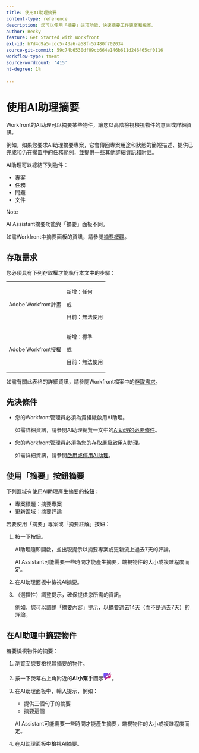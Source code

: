 ```yaml
---
title: 使用AI助理摘要
content-type: reference
description: 您可以使用「摘要」這項功能，快速摘要工作專案和檔案。
author: Becky
feature: Get Started with Workfront
exl-id: b7d4d9a5-cdc5-43a6-a58f-57480f702034
source-git-commit: 59c74b6530df09cb664e146b611d246465cf0116
workflow-type: tm+mt
source-wordcount: '415'
ht-degree: 1%

---
```


# 使用AI助理摘要

Workfront的AI助理可以摘要某些物件，讓您以高階檢視檢視物件的意圖或詳細資訊。

例如，如果您要求AI助理摘要專案，它會傳回專案用途和狀態的簡短描述、提供已完成和仍在擱置中的任務範例，並提供一些其他詳細資訊和附註。

AI助理可以總結下列物件：

* 專案
* 任務
* 問題
* 文件

>[!NOTE]
>
>AI Assistant摘要功能與「摘要」面板不同。
>
>如需Workfront中摘要面板的資訊，請參閱[摘要概觀](/help/quicksilver/workfront-basics/the-new-workfront-experience/summary-overview.md)。

## 存取需求

您必須具有下列存取權才能執行本文中的步驟：

<table style="table-layout:auto"> 
 <col> 
 <col> 
 <tbody> 
  <tr> 
   <td role="rowheader">Adobe Workfront計畫</td> 
   <td><p>新增：任何</p>
       <p>或</p>
       <p>目前：無法使用</p></td>
  </tr> 
  <tr> 
   <td role="rowheader">Adobe Workfront授權</td> 
   <td><p>新增：標準</p>
       <p>或</p>
       <p>目前：無法使用</p></td>
  </tr> 
 </tbody> 
</table>

如需有關此表格的詳細資訊，請參閱Workfront檔案中的[存取需求](/help/quicksilver/administration-and-setup/add-users/access-levels-and-object-permissions/access-level-requirements-in-documentation.md)。

## 先決條件

* 您的Workfront管理員必須為貴組織啟用AI助理。

  如需詳細資訊，請參閱AI助理總覽一文中的[&#x200B; AI助理的必要條件](/help/quicksilver/workfront-basics/ai-assistant/ai-assistant-overview.md#prerequisites-to-ai-assistant)。
* 您的Workfront管理員必須為您的存取層級啟用AI助理。

  如需詳細資訊，請參閱[啟用或停用AI助理](/help/quicksilver/workfront-basics/ai-assistant/enable-or-disable-assistant.md)。

## 使用「摘要」按鈕摘要

下列區域有使用AI助理產生摘要的按鈕：

* 專案標題：摘要專案
* 更新區域：摘要評論

若要使用「摘要」專案或「摘要註解」按鈕：

1. 按一下按鈕。

   AI助理隨即開啟，並出現提示以摘要專案或更新流上過去7天的評論。

   AI Assistant可能需要一些時間才能產生摘要，端視物件的大小或複雜程度而定。

1. 在AI助理面板中檢視AI摘要。
1. （選擇性）調整提示，確保提供您所需的資訊。

   例如，您可以調整「摘要內容」提示，以摘要過去14天（而不是過去7天）的評論。

## 在AI助理中摘要物件

若要檢視物件的摘要：

1. 瀏覽至您要檢視其摘要的物件。
1. 按一下熒幕右上角附近的&#x200B;**AI小幫手**&#x200B;圖示![AI小幫手圖示](assets/ai-assistant-icon.png)。
1. 在AI助理面板中，輸入提示，例如：

   * 提供三個句子的摘要
   * 摘要這個

   AI Assistant可能需要一些時間才能產生摘要，端視物件的大小或複雜程度而定。

1. 在AI助理面板中檢視AI摘要。

